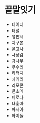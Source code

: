 # 끝말잇기

* 데이터
* 터널
* 널빤지
* 지구본
* 본고사
* 사냥감
* 감나무
* 무수리
* 리터치
* 치커리
* 리모콘
* 콘소메
* 메로나
* 나훈아
* 아시아
* 아이돌